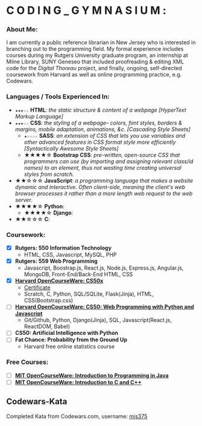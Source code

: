 # C O D I N G _ G Y M N A S I U M :
### About Me:
I am currently a public reference librarian in New Jersey who is interested in branching out to the programming field. My formal experience includes courses during my Rutgers University graduate program, an internship at Milne Library, SUNY Geneseo that included proofreading & editing XML code for the *Digital Thoreau* project, and finally, ongoing, self-directed coursework from Harvard as well as online programming practice, e.g. Codewars.

### Languages / Tools Experienced In:
  - ```★★★☆☆``` **HTML**: *the static structure & content of a webpage [HyperText Markup Language]*
  - ```★★★☆☆``` **CSS**: *the styling of a webpage– colors, font styles, borders & margins, mobile adaptation, animations, &c. [Cascading Style Sheets]*
    - ```★☆☆☆☆``` **SASS**: *an extension of CSS that lets you use variables and other advanced features in CSS format style more efficiently [Syntactically Awesome Style Sheets]*
    - ★★★★☆ **Bootstrap CSS**: *pre-written, open-source CSS that programmers can use (by importing and assigning relevant class/id names) to an element, thus not wasting time creating universal styles from scratch.*
  - ★★☆☆☆ **JavaScript**: *a programming language that makes a website dynamic and interactive. Often client-side, meaning the client's web browser processes it rather than a more length web request to the web server.*
  - ★★★★☆ **Python**:
    - ★★★★☆ **Django**:
  - ★★☆☆☆ **C**:
 

### Coursework:
- [x] **Rutgers: 550 Information Technology**
  - HTML, CSS, Javascript, MySQL, PHP
- [x] **Rutgers: 559 Web Programming**
  - Javascript, Boostrap.js, React.js, Node.js, Express.js, Angular.js, MongoDB, Front-End/Back-End HTML, CSS
- [x] **[Harvard OpenCourseWare: CS50x](https://cs50.harvard.edu/x/2020/)**
  - [Certificate](https://github.com/mjs375/Coding-Gymnasium/files/5459727/CS50xCERT.pdf)
  - Scratch, C, Python, SQL/SQLite, Flask(Jinja), HTML, CSS(Bootstrap.css)
- [ ] **[Harvard OpenCourseWare: CS50: Web Programming with Python and Javascript](https://cs50.harvard.edu/web/2020/)**
  - Git/Github, Python, Django(Jinja), SQL, Javascript(React.js, ReactDOM, Babel)
- [ ] **CS50: Artificial Intelligence with Python**
- [ ] **Fat Chance: Probability from the Ground Up**
  - Harvard free online statistics course
### Free Courses:
- [ ] **[MIT OpenCourseWare: Introduction to Programming in Java](https://ocw.mit.edu/courses/electrical-engineering-and-computer-science/6-092-introduction-to-programming-in-java-january-iap-2010/)**
- [ ] **[MIT OpenCourseWare: Introduction to C and C++](https://ocw.mit.edu/courses/electrical-engineering-and-computer-science/6-s096-introduction-to-c-and-c-january-iap-2013/)**

## Codewars-Kata
Completed Kata from Codewars.com, username: [mjs375](https://www.codewars.com/users/mjs375)
